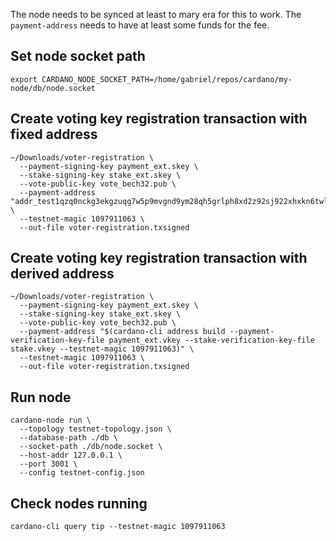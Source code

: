 The node needs to be synced at least to mary era for this to work. The `payment-address` needs to have at least some funds for the fee.

## Set node socket path
```
export CARDANO_NODE_SOCKET_PATH=/home/gabriel/repos/cardano/my-node/db/node.socket
```

## Create voting key registration transaction with fixed address
```
~/Downloads/voter-registration \
  --payment-signing-key payment_ext.skey \
  --stake-signing-key stake_ext.skey \
  --vote-public-key vote_bech32.pub \
  --payment-address "addr_test1qzq0nckg3ekgzuqg7w5p9mvgnd9ym28qh5grlph8xd2z92sj922xhxkn6twlq2wn4q50q352annk3903tj00h45mgfmsu8d9w5" \
  --testnet-magic 1097911063 \
  --out-file voter-registration.txsigned
```

## Create voting key registration transaction with derived address
```
~/Downloads/voter-registration \
  --payment-signing-key payment_ext.skey \
  --stake-signing-key stake_ext.skey \
  --vote-public-key vote_bech32.pub \
  --payment-address "$(cardano-cli address build --payment-verification-key-file payment_ext.vkey --stake-verification-key-file stake.vkey --testnet-magic 1097911063)" \
  --testnet-magic 1097911063 \
  --out-file voter-registration.txsigned
```

## Run node
```
cardano-node run \
  --topology testnet-topology.json \
  --database-path ./db \
  --socket-path ./db/node.socket \
  --host-addr 127.0.0.1 \
  --port 3001 \
  --config testnet-config.json
```

## Check nodes running
```
cardano-cli query tip --testnet-magic 1097911063
```
